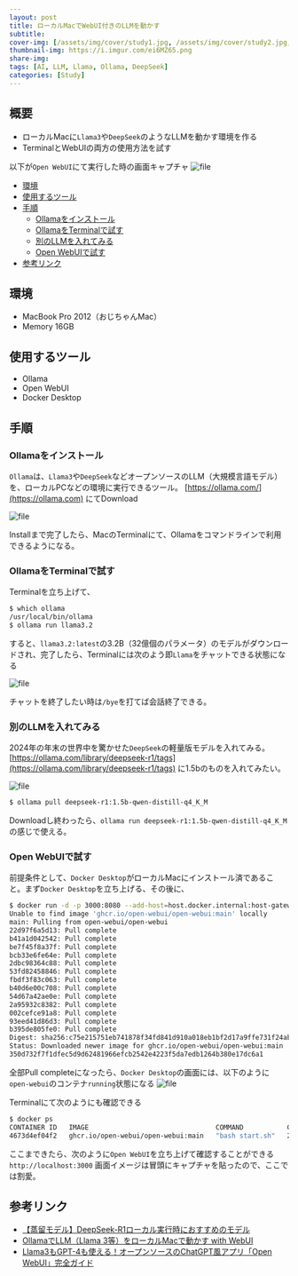 ```yaml
---
layout: post
title: ローカルMacでWebUI付きのLLMを動かす
subtitle: 
cover-img: [/assets/img/cover/study1.jpg, /assets/img/cover/study2.jpg, /assets/img/cover/study3.jpg]
thumbnail-img: https://i.imgur.com/ei6MZ65.png
share-img:
tags: [AI, LLM, Llama, Ollama, DeepSeek]
categories: [Study]
---
```


## 概要
- ローカルMacに`Llama3`や`DeepSeek`のようなLLMを動かす環境を作る
- TerminalとWebUIの両方の使用方法を試す

以下が`Open WebUI`にて実行した時の画面キャプチャ
![file](https://i.imgur.com/QqwjslH.png)

<!-- vim-markdown-toc GFM -->

* [環境](#環境)
* [使用するツール](#使用するツール)
* [手順](#手順)
  * [Ollamaをインストール](#ollamaをインストール)
  * [OllamaをTerminalで試す](#ollamaをterminalで試す)
  * [別のLLMを入れてみる](#別のllmを入れてみる)
  * [Open WebUIで試す](#open-webuiで試す)
* [参考リンク](#参考リンク)

<!-- vim-markdown-toc -->

## 環境

- MacBook Pro 2012（おじちゃんMac）
- Memory 16GB

## 使用するツール
- Ollama
- Open WebUI
- Docker Desktop

## 手順
### Ollamaをインストール
`Ollama`は、`Llama3`や`DeepSeek`などオープンソースのLLM（大規模言語モデル）を、ローカルPCなどの環境に実行できるツール。
[https://ollama.com/](https://ollama.com) にてDownload

![file](https://i.imgur.com/ei6MZ65.png)

Installまで完了したら、MacのTerminalにて、Ollamaをコマンドラインで利用できるようになる。

### OllamaをTerminalで試す
Terminalを立ち上げて、
```sh
$ which ollama
/usr/local/bin/ollama
$ ollama run llama3.2
```

すると、`llama3.2:latest`の3.2B（32億個のパラメータ）のモデルがダウンロードされ、完了したら、Terminalには次のよう即`Llama`をチャットできる状態になる

![file](https://i.imgur.com/muYoTYt.png)

チャットを終了したい時は`/bye`を打てば会話終了できる。

### 別のLLMを入れてみる
2024年の年末の世界中を驚かせた`DeepSeek`の軽量版モデルを入れてみる。
[https://ollama.com/library/deepseek-r1/tags](https://ollama.com/library/deepseek-r1/tags) に1.5bのものを入れてみたい。

![file](https://i.imgur.com/Yf8zC9n.png)

```sh
$ ollama pull deepseek-r1:1.5b-qwen-distill-q4_K_M
```

Downloadし終わったら、`ollama run deepseek-r1:1.5b-qwen-distill-q4_K_M` の感じで使える。

### Open WebUIで試す

前提条件として、`Docker Desktop`がローカルMacにインストール済であること。まず`Docker Desktop`を立ち上げる、その後に、

```sh
$ docker run -d -p 3000:8080 --add-host=host.docker.internal:host-gateway -v open-webui:/app/backend/data --name open-webui --restart always ghcr.io/open-webui/open-webui:main
Unable to find image 'ghcr.io/open-webui/open-webui:main' locally
main: Pulling from open-webui/open-webui
22d97f6a5d13: Pull complete
b41a1d042542: Pull complete
be7f45f8a37f: Pull complete
bcb33e6fe64e: Pull complete
2dbc98364c88: Pull complete
53fd82458846: Pull complete
fbdf3f83c063: Pull complete
b40d6e00c708: Pull complete
54d67a42ae0e: Pull complete
2a95932c8382: Pull complete
002cefce91a8: Pull complete
93eed41d86d3: Pull complete
b395de805fe0: Pull complete
Digest: sha256:c75e215751eb741878f34fd841d910a018eb1bf2d17a9ffe731f24ab2bf3cca2
Status: Downloaded newer image for ghcr.io/open-webui/open-webui:main
350d732f7f1dfec5d9d62481966efcb2542e4223f5da7edb1264b380e17dc6a1
```

全部Pull completeになったら、`Docker Desktop`の画面には、以下のように`open-webui`のコンテナ`running`状態になる
![file](https://i.imgur.com/awvQNdy.png)

Terminalにて次のようにも確認できる
```sh
$ docker ps
CONTAINER ID   IMAGE                                COMMAND           CREATED       STATUS                   PORTS                    NAMES
4673d4ef04f2   ghcr.io/open-webui/open-webui:main   "bash start.sh"   2 hours ago   Up 5 minutes (healthy)   0.0.0.0:3000->8080/tcp   open-webui
```

ここまできたら、次のように`Open WebUI`を立ち上げて確認することができる `http://localhost:3000`
画面イメージは冒頭にキャプチャを貼ったので、ここでは割愛。


## 参考リンク
- [【蒸留モデル】DeepSeek-R1ローカル実行時におすすめのモデル](https://qiita.com/yonaka15/items/a69790be6eacd726f770)
- [OllamaでLLM（Llama 3等）をローカルMacで動かす with WebUI](https://zenn.dev/dara/articles/d09c62d3b55344)
- [Llama3もGPT-4も使える！オープンソースのChatGPT風アプリ「Open WebUI」完全ガイド](https://zenn.dev/dara/articles/d09c62d3b55344)

